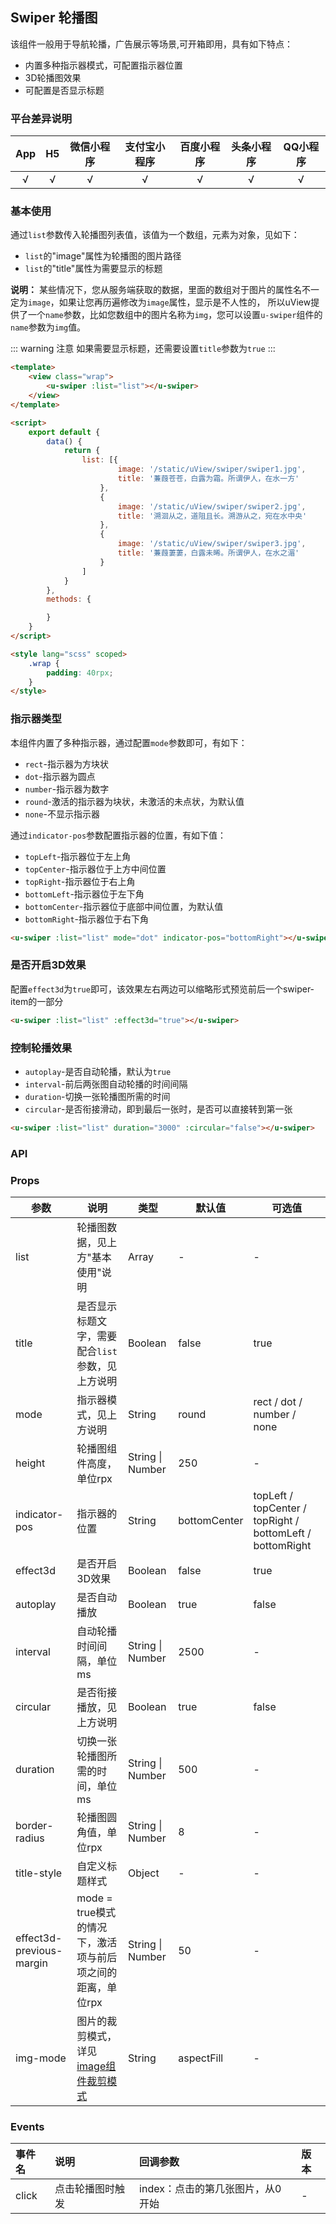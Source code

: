 ## Swiper 轮播图

<demo-model url="/pages/componentsB/swiper/index"></demo-model>



该组件一般用于导航轮播，广告展示等场景,可开箱即用，具有如下特点：
- 内置多种指示器模式，可配置指示器位置
- 3D轮播图效果
- 可配置是否显示标题


### 平台差异说明

|App|H5|微信小程序|支付宝小程序|百度小程序|头条小程序|QQ小程序|
|:-:|:-:|:-:|:-:|:-:|:-:|:-:|
|√|√|√|√|√|√|√|

### 基本使用

通过`list`参数传入轮播图列表值，该值为一个数组，元素为对象，见如下：
- `list`的"image"属性为轮播图的图片路径
- `list`的"title"属性为需要显示的标题

**说明：** 某些情况下，您从服务端获取的数据，里面的数组对于图片的属性名不一定为`image`，如果让您再历遍修改为`image`属性，显示是不人性的，
所以uView提供了一个`name`参数，比如您数组中的图片名称为`img`，您可以设置`u-swiper`组件的`name`参数为`img`值。

::: warning 注意
如果需要显示标题，还需要设置`title`参数为`true`
:::

```html
<template>
	<view class="wrap">
		<u-swiper :list="list"></u-swiper>
	</view>
</template>

<script>
	export default {
		data() {
			return {
				list: [{
						image: '/static/uView/swiper/swiper1.jpg',
						title: '蒹葭苍苍，白露为霜。所谓伊人，在水一方'
					},
					{
						image: '/static/uView/swiper/swiper2.jpg',
						title: '溯洄从之，道阻且长。溯游从之，宛在水中央'
					},
					{
						image: '/static/uView/swiper/swiper3.jpg',
						title: '蒹葭萋萋，白露未晞。所谓伊人，在水之湄'
					}
				]
			}
		},
		methods: {

		}
	}
</script>

<style lang="scss" scoped>
	.wrap {
		padding: 40rpx;
	}
</style>
```

### 指示器类型

本组件内置了多种指示器，通过配置`mode`参数即可，有如下：
- `rect`-指示器为方块状
- `dot`-指示器为圆点
- `number`-指示器为数字
- `round`-激活的指示器为块状，未激活的未点状，为默认值
- `none`-不显示指示器

通过`indicator-pos`参数配置指示器的位置，有如下值：
- `topLeft`-指示器位于左上角
- `topCenter`-指示器位于上方中间位置
- `topRight`-指示器位于右上角
- `bottomLeft`-指示器位于左下角
- `bottomCenter`-指示器位于底部中间位置，为默认值
- `bottomRight`-指示器位于右下角

```html
<u-swiper :list="list" mode="dot" indicator-pos="bottomRight"></u-swiper>
```

### 是否开启3D效果

配置`effect3d`为`true`即可，该效果左右两边可以缩略形式预览前后一个swiper-item的一部分

```html
<u-swiper :list="list" :effect3d="true"></u-swiper>
```

### 控制轮播效果

- `autoplay`-是否自动轮播，默认为`true`
- `interval`-前后两张图自动轮播的时间间隔
- `duration`-切换一张轮播图所需的时间
- `circular`-是否衔接滑动，即到最后一张时，是否可以直接转到第一张

```html
<u-swiper :list="list" duration="3000" :circular="false"></u-swiper>
```

### API

### Props

| 参数          | 说明            | 类型            | 默认值             |  可选值   |
|-------------  |---------------- |---------------|------------------ |-------- |
| list | 轮播图数据，见上方"基本使用"说明 | Array | - | - |
| title | 是否显示标题文字，需要配合`list`参数，见上方说明 | Boolean  | false | true |
| mode | 指示器模式，见上方说明 | String  | round | rect / dot / number / none |
| height | 轮播图组件高度，单位rpx | String \| Number  | 250 | - |
| indicator-pos | 指示器的位置 | String  | bottomCenter | topLeft / topCenter / topRight / bottomLeft / bottomRight |
| effect3d | 是否开启3D效果 | Boolean  | false | true |
| autoplay | 是否自动播放 | Boolean  | true | false |
| interval | 自动轮播时间间隔，单位ms | String \| Number  | 2500 | - |
| circular | 是否衔接播放，见上方说明 | Boolean  | true | false |
| duration | 切换一张轮播图所需的时间，单位ms | String \| Number  | 500 | - |
| border-radius | 轮播图圆角值，单位rpx | String \| Number  | 8 | - |
| title-style | 自定义标题样式 | Object  | - | - |
| effect3d-previous-margin | mode = true模式的情况下，激活项与前后项之间的距离，单位rpx | String \| Number  | 50 | - |
| img-mode | 图片的裁剪模式，详见[image组件裁剪模式](https://uniapp.dcloud.io/component/image) | String  | aspectFill | - |


### Events

|事件名|说明|回调参数|版本|
|:-|:-|:-|:-|
| click | 点击轮播图时触发 | index：点击的第几张图片，从0开始 | - |
